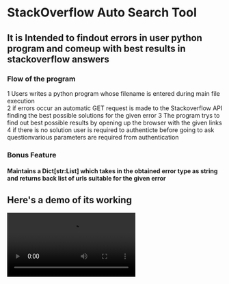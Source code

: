 
# StackOverflow Auto Search Tool
 
## It is Intended to findout errors in user python program and comeup with best results in stackoverflow answers

### Flow of the program

 1 Users writes a python program whose filename is entered during main file execution  
 2 if errors occur an automatic GET request is made to the Stackoverflow API finding the best  possible solutions for the given error 
 3 The program trys to find out best possible results by opening up the browser with the given links 
 4 if there is no solution user is required to authenticte  before going to ask questionvarious parameters are required from authentication 

### Bonus Feature

####  Maintains a Dict[str:List] which takes in the obtained error type as string and returns back list of urls suitable for the given error 
 
## Here's a demo of its working

![github-small](https://user-images.githubusercontent.com/56113657/104712192-444b9d00-5748-11eb-9e6c-383fd3e2dbdc.mp4)
